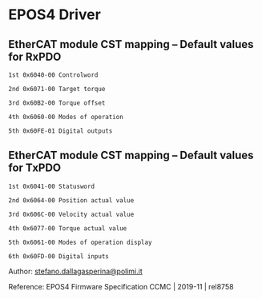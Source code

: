 # EPOS4 Driver

## EtherCAT module CST mapping – Default values for RxPDO

```
1st 0x6040-00 Controlword

2nd 0x6071-00 Target torque

3rd 0x60B2-00 Torque offset

4th 0x6060-00 Modes of operation

5th 0x60FE-01 Digital outputs
```

## EtherCAT module CST mapping – Default values for TxPDO

```
1st 0x6041-00 Statusword

2nd 0x6064-00 Position actual value

3rd 0x606C-00 Velocity actual value

4th 0x6077-00 Torque actual value

5th 0x6061-00 Modes of operation display

6th 0x60FD-00 Digital inputs
```

Author: stefano.dallagasperina@polimi.it

Reference: EPOS4 Firmware Specification CCMC | 2019-11 | rel8758
